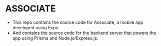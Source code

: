 # ASSOCIATE
- This repo contains the source code for Associate, a mobile app developed using Expo.
- And contains the source code for the backend server that powers the app using Prisma and Node.js/Express.js.